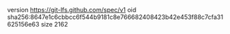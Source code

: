 version https://git-lfs.github.com/spec/v1
oid sha256:8647e1c6cbbcc6f544b9181c8e766682408423b42e453f88c7cfa31625156e63
size 2162
